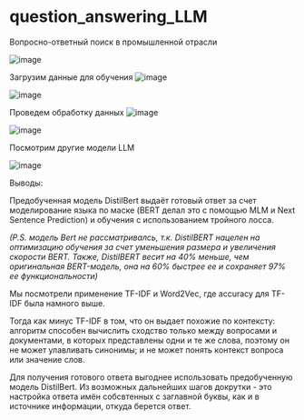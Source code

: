 # question_answering_LLM
Вопросно-ответный поиск в промышленной отрасли

![image](https://github.com/PaslenAmari/question_answering_LLM/assets/106679149/ce92cee5-d5a1-4429-84f2-0a8754c4c724)


Загрузим данные для обучения 
![image](https://github.com/PaslenAmari/question_answering_LLM/assets/106679149/605bd233-be90-4c75-8c2c-99683ff0f44c)

![image](https://github.com/PaslenAmari/question_answering_LLM/assets/106679149/a76d07d0-0fb8-4318-aacc-d3c9a1f36269)

Проведем обработку данных
![image](https://github.com/PaslenAmari/question_answering_LLM/assets/106679149/89df5ebb-6747-4a63-92b6-9ee1a10fd2a3)


![image](https://github.com/PaslenAmari/question_answering_LLM/assets/106679149/486ac1e1-03f9-42a9-9109-e01e9286c3f6)

Посмотрим другие модели LLM

![image](https://github.com/PaslenAmari/question_answering_LLM/assets/106679149/774162d3-ea64-4f1f-8f5c-cddc36544f9c)



Выводы:

Предобученная модель DistilBert выдаёт готовый ответ за счет моделирование языка по маске (BERT делал это с помощью MLM и Next Sentence Prediction) и обучения с использованием тройного лосса.

*(P.S. модель Bert не рассматривалсь, т.к. DistilBERT нацелен на оптимизацию обучения за счет уменьшения размера и увеличения скорости BERT. Также, DistilBERT весит на 40% меньше, чем оригинальная BERT-модель, она на 60% быстрее ее и сохраняет 97% ее функциональности)*

Мы посмотрели применение TF-IDF и Word2Vec, где accuracy для TF-IDF была намного выше.

Тогда как минус TF-IDF в том, что он выдает похожие по контексту: алгоритм способен вычислить сходство только между вопросами и документами, в которых представлены одни и те же слова, поэтому он не может улавливать синонимы; и не может понять контекст вопроса или значение слов.

Для получения готового ответа выгоднее использовать предобученную модель DistilBert. Из возможных дальнейших шагов докрутки - это настройка ответа имён собсвтенных с заглавной буквы, как и в источнике информации, откуда берется ответ.
